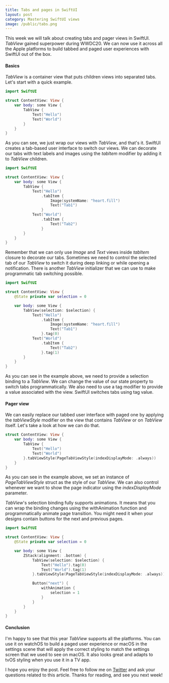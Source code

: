 ```yaml
---
title: Tabs and pages in SwiftUI
layout: post
category: Mastering SwiftUI views
image: /public/tabs.png
---
```


This week we will talk about creating tabs and pager views in SwiftUI. *TabView* gained superpower during WWDC20. We can now use it across all the Apple platforms to build tabbed and paged user experiences with SwiftUI out of the box.

#### Basics
*TabView* is a container view that puts children views into separated tabs. Let's start with a quick example.

```swift
import SwiftUI

struct ContentView: View {
    var body: some View {
        TabView {
            Text("Hello")
            Text("World")
        }
    }
}
```

As you can see, we just wrap our views with *TabView*, and that's it. SwiftUI creates a tab-based user interface to switch our views. We can decorate our tabs with text labels and images using the *tabItem* modifier by adding it to *TabView* children.

```swift
import SwiftUI

struct ContentView: View {
    var body: some View {
        TabView {
            Text("Hello")
                .tabItem {
                    Image(systemName: "heart.fill")
                    Text("Tab1")
                }
            Text("World")
                .tabItem {
                    Text("Tab2")
                }
        }
    }
}
```

Remember that we can only use *Image* and *Text* views inside *tabItem* closure to decorate our tabs. Sometimes we need to control the selected tab of our *TabView* to switch it during deep linking or while opening a notification. There is another *TabView* initializer that we can use to make programmatic tab switching possible.

```swift
import SwiftUI

struct ContentView: View {
    @State private var selection = 0

    var body: some View {
        TabView(selection: $selection) {
            Text("Hello")
                .tabItem {
                    Image(systemName: "heart.fill")
                    Text("Tab1")
                }.tag(0)
            Text("World")
                .tabItem {
                    Text("Tab2")
                }.tag(1)
        }
    }
}
```

As you can see in the example above, we need to provide a selection binding to a *TabView*. We can change the value of our state property to switch tabs programmatically. We also need to use a tag modifier to provide a value associated with the view. SwiftUI switches tabs using tag value.

#### Pager view
We can easily replace our tabbed user interface with paged one by applying the *tabViewStyle* modifier on the view that contains *TabView* or on *TabView* itself. Let's take a look at how we can do that.

```swift
struct ContentView: View {
    var body: some View {
        TabView {
            Text("Hello")
            Text("World")
        }.tabViewStyle(PageTabViewStyle(indexDisplayMode: .always))
    }
}
```

As you can see in the example above, we set an instance of *PageTabViewStyle* struct as the style of our *TabView*. We can also control whenever we want to show the page indicator using the *indexDisplayMode* parameter.

*TabView*'s selection binding fully supports animations. It means that you can wrap the binding changes using the withAnimation function and programmatically animate page transition. You might need it when your designs contain buttons for the next and previous pages.

```swift
import SwiftUI

struct ContentView: View {
    @State private var selection = 0

    var body: some View {
        ZStack(alignment: .bottom) {
            TabView(selection: $selection) {
                Text("Hello").tag(0)
                Text("World").tag(1)
            }.tabViewStyle(PageTabViewStyle(indexDisplayMode: .always))

            Button("next") {
                withAnimation {
                    selection = 1
                }
            }
        }
    }
}
```

#### Conclusion
I'm happy to see that this year *TabView* supports all the platforms. You can use it on watchOS to build a paged user experience or macOS in the settings scene that will apply the correct styling to match the settings screen that we used to see on macOS. It also looks great and adapts to tvOS styling when you use it in a TV app.

I hope you enjoy the post. Feel free to follow me on [Twitter](https://twitter.com/mecid) and ask your questions related to this article. Thanks for reading, and see you next week!
